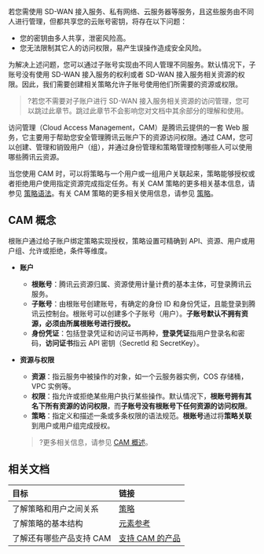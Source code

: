 若您需使用 SD-WAN 接入服务、私有网络、云服务器等服务，且这些服务由不同人进行管理，但都共享您的云账号密钥，将存在以下问题：

- 您的密钥由多人共享，泄密风险高。
- 您无法限制其它人的访问权限，易产生误操作造成安全风险。

为解决上述问题，您可以通过子账号实现由不同人管理不同服务。默认情况下，子账号没有使用 SD-WAN 接入服务的权利或者 SD-WAN 接入服务相关资源的权限。因此，我们需要创建相关策略允许子账号使用他们所需要的资源或权限。
>?若您不需要对子账户进行 SD-WAN 接入服务相关资源的访问管理，您可以跳过此章节。跳过此章节不会影响您对文档中其余部分的理解和使用。


访问管理（Cloud Access Management，CAM）是腾讯云提供的一套 Web 服务，它主要用于帮助您安全管理腾讯云账户下的资源访问权限。通过 CAM，您可以创建、管理和销毁用户（组），并通过身份管理和策略管理控制哪些人可以使用哪些腾讯云资源。

当您使用 CAM 时，可以将策略与一个用户或一组用户关联起来，策略能够授权或者拒绝用户使用指定资源完成指定任务。有关 CAM 策略的更多相关基本信息，请参见 [策略语法](https://cloud.tencent.com/document/product/598/10596)。有关 CAM 策略的更多相关使用信息，请参见 [策略](https://cloud.tencent.com/document/product/598/10601)。





## CAM 概念

根账户通过给子账户绑定策略实现授权，策略设置可精确到 API、资源、用户或用户组、允许或拒绝，条件等维度。

- **账户**
   - **根账号**：腾讯云资源归属、资源使用计量计费的基本主体，可登录腾讯云服务。
   - **子账号**：由根账号创建账号，有确定的身份 ID 和身份凭证，且能登录到腾讯云控制台。根账号可以创建多个子账号（用户）。**子账号默认不拥有资源，必须由所属根账号进行授权。**
   - **身份凭证**：包括登录凭证和访问证书两种，**登录凭证**指用户登录名和密码，**访问证书**指云 API 密钥（SecretId 和 SecretKey）。

- **资源与权限**
   - **资源**：指云服务中被操作的对象，如一个云服务器实例，COS 存储桶，VPC 实例等。
   - **权限**：指允许或拒绝某些用户执行某些操作。默认情况下，**根账号拥有其名下所有资源的访问权限**，而**子账号没有根账号下任何资源的访问权限**。
   - **策略**：指定义和描述一条或多条权限的语法规范。**根账号**通过将**策略关联**到用户或用户组完成授权。
   >?更多相关信息，请参见 [CAM 概述](https://cloud.tencent.com/document/product/378/9028)。

## 相关文档

| 目标                     | 链接                                                         |
| :----------------------- | :----------------------------------------------------------- |
| 了解策略和用户之间关系   | [策略](https://cloud.tencent.com/document/product/378/8955) |
| 了解策略的基本结构       | [元素参考](https://cloud.tencent.com/document/product/378/8962) |
| 了解还有哪些产品支持 CAM | [支持 CAM 的产品](https://cloud.tencent.com/document/product/378/9029) |

